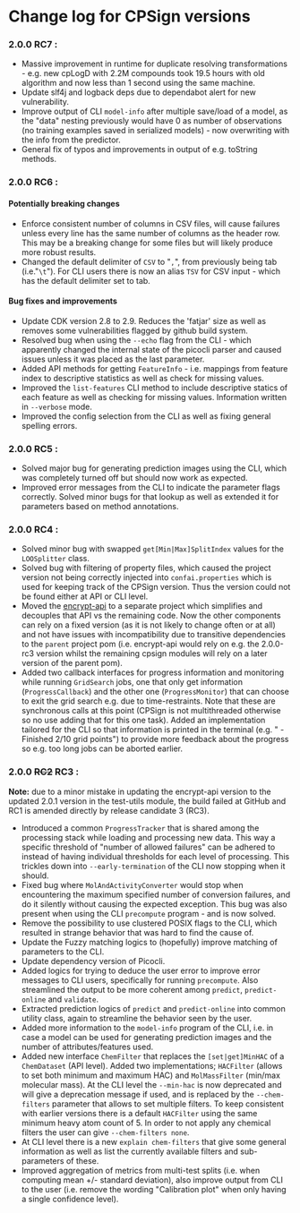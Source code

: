 # Change log for CPSign versions

### 2.0.0 RC7 :
- Massive improvement in runtime for duplicate resolving transformations - e.g. new cpLogD with 2.2M compounds took 19.5 hours with old algorithm and now less than 1 second using the same machine. 
- Update slf4j and logback deps due to dependabot alert for new vulnerability.
- Improve output of CLI `model-info` after multiple save/load of a model, as the "data" nesting previously would have 0 as number of observations (no training examples saved in serialized models) - now overwriting with the info from the predictor.
- General fix of typos and improvements in output of e.g. toString methods.

### 2.0.0 RC6 :
#### Potentially breaking changes
- Enforce consistent number of columns in CSV files, will cause failures unless every line has the same number of columns as the header row. This may be a breaking change for some files but will likely produce more robust results.
- Changed the default delimiter of `CSV` to "`,`", from previously being tab (i.e."`\t`"). For CLI users there is now an alias `TSV` for CSV input - which has the default delimiter set to tab.

#### Bug fixes and improvements
- Update CDK version 2.8 to 2.9. Reduces the 'fatjar' size as well as removes some vulnerabilities flagged by github build system.
- Resolved bug when using the `--echo` flag from the CLI - which apparently changed the internal state of the picocli parser and caused issues unless it was placed as the last parameter.
- Added API methods for getting `FeatureInfo` - i.e. mappings from feature index to descriptive statistics as well as check for missing values.
- Improved the `list-features` CLI method to include descriptive statics of each feature as well as checking for missing values. Information written in `--verbose` mode.
- Improved the config selection from the CLI as well as fixing general spelling errors. 


### 2.0.0 RC5 :
- Solved major bug for generating prediction images using the CLI, which was completely turned off but should now work as expected.
- Improved error messages from the CLI to indicate the parameter flags correctly. Solved minor bugs for that lookup as well as extended it for parameters based on method annotations.

### 2.0.0 RC4 :
- Solved minor bug with swapped `get[Min|Max]SplitIndex` values for the `LOOSplitter` class.
- Solved bug with filtering of property files, which caused the project version not being correctly injected into `confai.properties` which is used for keeping track of the CPSign version. Thus the version could not be found either at API or CLI level.
- Moved the [encrypt-api](encrypt-api/README.md) to a separate project which simplifies and decouples that API vs the remaining code. Now the other components can rely on a fixed version (as it is not likely to change often or at all) and not have issues with incompatibility due to transitive dependencies to the `parent` project pom (i.e. encrypt-api would rely on e.g. the 2.0.0-rc3 version whilst the remaining cpsign modules will rely on a later version of the parent pom). 
- Added two callback interfaces for progress information and monitoring while running `GridSearch` jobs, one that only get information (`ProgressCallback`) and the other one (`ProgressMonitor`) that can choose to exit the grid search e.g. due to time-restraints. Note that these are synchronous calls at this point (CPSign is not multithreaded otherwise so no use adding that for this one task). Added an implementation tailored for the CLI so that information is printed in the terminal (e.g. " - Finished 2/10 grid points") to provide more feedback about the progress so e.g. too long jobs can be aborted earlier. 

### 2.0.0 ~~RC2~~ RC3 :
**Note:** due to a minor mistake in updating the encrypt-api version to the updated 2.0.1 version in the test-utils module, the build failed at GitHub and RC1 is amended directly by release candidate 3 (RC3).
- Introduced a common `ProgressTracker` that is shared among the processing stack while loading and processing new data. This way a specific threshold of "number of allowed failures" can be adhered to instead of having individual thresholds for each level of processing. This trickles down into `--early-termination` of the CLI now stopping when it should.
 - Fixed bug where `MolAndActivityConverter` would stop when encountering the maximum specified number of conversion failures, and do it silently without causing the expected exception. This bug was also present when using the CLI `precompute` program - and is now solved.
 - Remove the possibility to use clustered POSIX flags to the CLI, which resulted in strange behavior that was hard to find the cause of.
 - Update the Fuzzy matching logics to (hopefully) improve matching of parameters to the CLI.
 - Update dependency version of Picocli.
 - Added logics for trying to deduce the user error to improve error messages to CLI users, specifically for running `precompute`. Also streamlined the output to be more coherent among `predict`, `predict-online` and `validate`. 
 - Extracted prediction logics of `predict` and `predict-online` into common utility class, again to streamline the behavior seen by the user.
 - Added more information to the `model-info` program of the CLI, i.e. in case a model can be used for generating prediction images and the number of attributes/features used.
 - Added new interface `ChemFilter` that replaces the `[set|get]MinHAC` of a `ChemDataset` (API level). Added two implementations; `HACFilter` (allows to set both minimum and maximum HAC) and `MolMassFilter` (min/max molecular mass). At the CLI level the `--min-hac` is now deprecated and will give a deprecation message if used, and is replaced by the `--chem-filters` parameter that allows to set multiple filters. To keep consistent with earlier versions there is a default `HACFilter` using the same minimum heavy atom count of 5. In order to not apply any chemical filters the user can give `--chem-filters none`. 
 - At CLI level there is a new `explain chem-filters` that give some general information as well as list the currently available filters and sub-parameters of these.
 - Improved aggregation of metrics from multi-test splits (i.e. when computing mean +/- standard deviation), also improve output from CLI to the user (i.e. remove the wording "Calibration plot" when only having a single confidence level).
